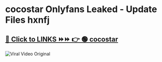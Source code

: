 
 # cocostar Onlyfans Leaked - Update Files hxnfj

## <h2><a href="https://clipsfans.com/cocostar&ref=git">🔗 Click to LINKS ⏩⏩ 👉 🟢 cocostar </a></h2>

<a href="https://clipsfans.com/cocostar&ref=git" rel="nofollow" data-target="animated-image.originalLink"><img src="https://i.ibb.co.com/xMMVF88/686577567.gif" alt="Viral Video Original" style="max-width: 100%; display: inline-block;" data-target="animated-image.originalImage"></a>

